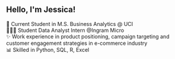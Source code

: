 ## Hello, I'm Jessica! 

🏫 Current Student in M.S. Business Analytics @ UCI  
👩🏻‍💻 Student Data Analyst Intern @Ingram Micro   
✨ Work experience in product positioning, campaign targeting and customer engagement strategies in e-commerce industry  
📊 Skilled in Python, SQL, R, Excel

<!--
**jessica-chouu/jessica-chouu** is a ✨ _special_ ✨ repository because its `README.md` (this file) appears on your GitHub profile.

